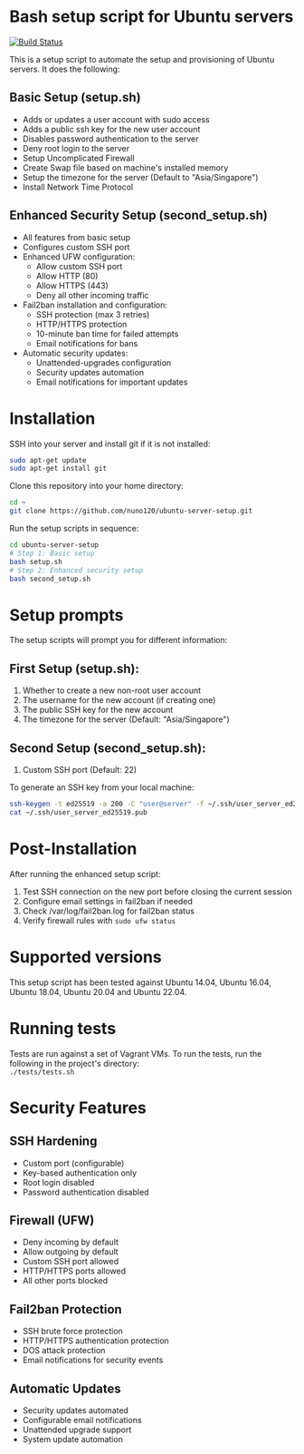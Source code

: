 # Bash setup script for Ubuntu servers
[![Build Status](https://travis-ci.org/jasonheecs/ubuntu-server-setup.svg?branch=master)](https://travis-ci.org/jasonheecs/ubuntu-server-setup)

This is a setup script to automate the setup and provisioning of Ubuntu servers. It does the following:

## Basic Setup (setup.sh)
* Adds or updates a user account with sudo access
* Adds a public ssh key for the new user account
* Disables password authentication to the server
* Deny root login to the server
* Setup Uncomplicated Firewall
* Create Swap file based on machine's installed memory
* Setup the timezone for the server (Default to "Asia/Singapore")
* Install Network Time Protocol

## Enhanced Security Setup (second_setup.sh)
* All features from basic setup
* Configures custom SSH port
* Enhanced UFW configuration:
  * Allow custom SSH port
  * Allow HTTP (80)
  * Allow HTTPS (443)
  * Deny all other incoming traffic
* Fail2ban installation and configuration:
  * SSH protection (max 3 retries)
  * HTTP/HTTPS protection
  * 10-minute ban time for failed attempts
  * Email notifications for bans
* Automatic security updates:
  * Unattended-upgrades configuration
  * Security updates automation
  * Email notifications for important updates

# Installation
SSH into your server and install git if it is not installed:
```bash
sudo apt-get update
sudo apt-get install git
```

Clone this repository into your home directory:
```bash
cd ~
git clone https://github.com/nuno120/ubuntu-server-setup.git
```

Run the setup scripts in sequence:
```bash
cd ubuntu-server-setup
# Step 1: Basic setup
bash setup.sh
# Step 2: Enhanced security setup
bash second_setup.sh
```

# Setup prompts
The setup scripts will prompt you for different information:

## First Setup (setup.sh):
1. Whether to create a new non-root user account
2. The username for the new account (if creating one)
3. The public SSH key for the new account
4. The timezone for the server (Default: "Asia/Singapore")

## Second Setup (second_setup.sh):
1. Custom SSH port (Default: 22)

To generate an SSH key from your local machine:
```bash
ssh-keygen -t ed25519 -a 200 -C "user@server" -f ~/.ssh/user_server_ed25519
cat ~/.ssh/user_server_ed25519.pub
```

# Post-Installation
After running the enhanced setup script:
1. Test SSH connection on the new port before closing the current session
2. Configure email settings in fail2ban if needed
3. Check /var/log/fail2ban.log for fail2ban status
4. Verify firewall rules with `sudo ufw status`

# Supported versions
This setup script has been tested against Ubuntu 14.04, Ubuntu 16.04, Ubuntu 18.04, Ubuntu 20.04 and Ubuntu 22.04.

# Running tests
Tests are run against a set of Vagrant VMs. To run the tests, run the following in the project's directory:  
`./tests/tests.sh`

# Security Features
## SSH Hardening
* Custom port (configurable)
* Key-based authentication only
* Root login disabled
* Password authentication disabled

## Firewall (UFW)
* Deny incoming by default
* Allow outgoing by default
* Custom SSH port allowed
* HTTP/HTTPS ports allowed
* All other ports blocked

## Fail2ban Protection
* SSH brute force protection
* HTTP/HTTPS authentication protection
* DOS attack protection
* Email notifications for security events

## Automatic Updates
* Security updates automated
* Configurable email notifications
* Unattended upgrade support
* System update automation
